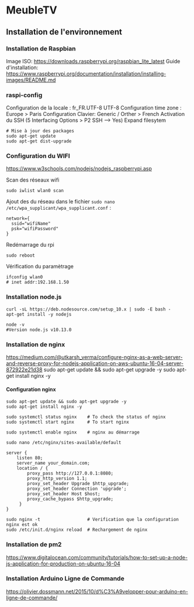 # MeubleTV


## Installation de l'environnement

### Installation de Raspbian

Image ISO: https://downloads.raspberrypi.org/raspbian_lite_latest
Guide d'installation: https://www.raspberrypi.org/documentation/installation/installing-images/README.md

### raspi-config
Configuration de la locale : fr_FR.UTF-8 UTF-8
Configuration time zone : Europe > Paris
Configuration Clavier: Generic / Orther > French
Activation du SSH (5 Interfacing Options > P2 SSH --> Yes)
Expand filesytem

```
# Mise à jour des packages
sudo apt-get update
sudo apt-get dist-upgrade
```

### Configuration du WIFI
https://www.w3schools.com/nodejs/nodejs_raspberrypi.asp

Scan des réseaux wifi
```
sudo iwlist wlan0 scan
```

Ajout des du réseau dans le fichier `sudo nano /etc/wpa_supplicant/wpa_supplicant.conf` :
```
network={
  ssid="wifiName"
  psk="wifiPassword"
}
```

Redémarrage du rpi
```
sudo reboot
```

Vérification du paramètrage
```
ifconfig wlan0
# inet addr:192.168.1.50
```

### Installation node.js

```
curl -sL https://deb.nodesource.com/setup_10.x | sudo -E bash -
apt-get install -y nodejs

node -v
#Version node.js v10.13.0
```

### Installation de nginx
https://medium.com/@utkarsh_verma/configure-nginx-as-a-web-server-and-reverse-proxy-for-nodejs-application-on-aws-ubuntu-16-04-server-872922e21d38
sudo apt-get update && sudo apt-get upgrade -y
sudo apt-get install nginx -y

#### Configuration nginx

```
sudo apt-get update && sudo apt-get upgrade -y
sudo apt-get install nginx -y

sudo systemctl status nginx    # To check the status of nginx
sudo systemctl start nginx     # To start nginx

sudo systemctl enable nginx    # nginx au démarrage

sudo nano /etc/nginx/sites-available/default
```

```
server {
    listen 80;
    server_name your_domain.com;
    location / {
        proxy_pass http://127.0.0.1:8080;
        proxy_http_version 1.1;
        proxy_set_header Upgrade $http_upgrade;
        proxy_set_header Connection 'upgrade';
        proxy_set_header Host $host;
        proxy_cache_bypass $http_upgrade;
     }
}
```

```
sudo nginx -t                  # Verification que la configuration nginx est ok
sudo /etc/init.d/nginx reload  # Rechargement de nginx
```

### Installation de pm2

https://www.digitalocean.com/community/tutorials/how-to-set-up-a-node-js-application-for-production-on-ubuntu-16-04

### Installation Arduino Ligne de Commande
https://olivier.dossmann.net/2015/10/d%C3%A9velopper-pour-arduino-en-ligne-de-commande/


